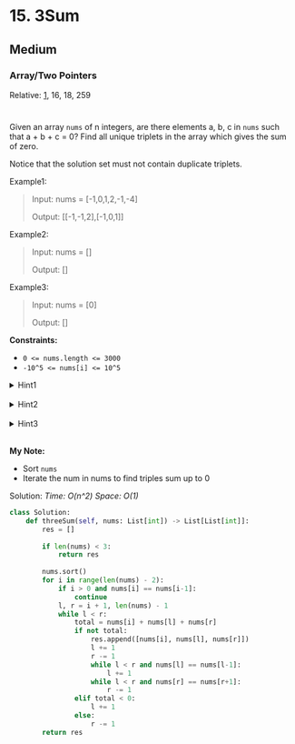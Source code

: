 # 15. 3Sum
## Medium
### Array/Two Pointers
Relative: [1](https://github.com/Yiyang-C/LeetCode/blob/master/0001~0100/0001_Two%20Sum.md), 16, 18, 259
#

Given an array ```nums``` of n integers, are there elements a, b, c in ```nums``` such that a + b + c = 0? Find all unique triplets in the array which gives the sum of zero.

Notice that the solution set must not contain duplicate triplets.

Example1:
> Input: nums = [-1,0,1,2,-1,-4]
> 
> Output: [[-1,-1,2],[-1,0,1]]

Example2:
> Input: nums = []
> 
> Output: []

Example3:
> Input: nums = [0]
> 
> Output: []

**Constraints:** 
* ```0 <= nums.length <= 3000```
* ```-10^5 <= nums[i] <= 10^5```

<details><summary>Hint1</summary>
So, we essentially need to find three numbers x, y, and z such that they add up to the given value. If we fix one of the numbers say x, we are left with the two-sum problem at hand!
</details>
<br>
<details><summary>Hint2</summary>
For the two-sum problem, if we fix one of the numbers, say
<br>x
<br>, we have to scan the entire array to find the next number
<br>y
<br>which is
<br>value - x
<br>where value is the input parameter. Can we change our array somehow so that this search becomes faster?
</details>
<br>
<details><summary>Hint3</summary>
The second train of thought for two-sum is, without changing the array, can we use additional space somehow? Like maybe a hash map to speed up the search?
</details>
<br>


**My Note:**
* Sort ```nums```
* Iterate the num in nums to find triples sum up to 0

Solution:
*Time: O(n^2)*
*Space: O(1)*
```python
class Solution:
    def threeSum(self, nums: List[int]) -> List[List[int]]:
        res = []
        
        if len(nums) < 3:
            return res
        
        nums.sort()
        for i in range(len(nums) - 2):
            if i > 0 and nums[i] == nums[i-1]:
                continue
            l, r = i + 1, len(nums) - 1
            while l < r:
                total = nums[i] + nums[l] + nums[r]
                if not total:
                    res.append([nums[i], nums[l], nums[r]])
                    l += 1
                    r -= 1
                    while l < r and nums[l] == nums[l-1]:
                        l += 1
                    while l < r and nums[r] == nums[r+1]:
                        r -= 1
                elif total < 0:
                    l += 1
                else:
                    r -= 1
        return res
```
